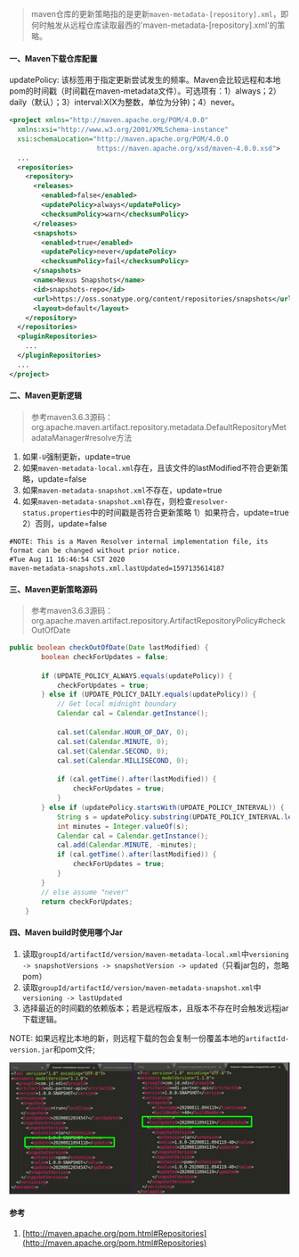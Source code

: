 > maven仓库的更新策略指的是更新`maven-metadata-[repository].xml`，即何时触发从远程仓库读取最西的'maven-metadata-[repository].xml'的策略。

#### 一、Maven下载仓库配置
updatePolicy: 该标签用于指定更新尝试发生的频率。Maven会比较远程和本地pom的时间戳（时间戳在maven-metadata文件）。可选项有：1）always；2）daily（默认）；3）interval:X(X为整数，单位为分钟)；4）never。

```xml
<project xmlns="http://maven.apache.org/POM/4.0.0"
  xmlns:xsi="http://www.w3.org/2001/XMLSchema-instance"
  xsi:schemaLocation="http://maven.apache.org/POM/4.0.0
                      https://maven.apache.org/xsd/maven-4.0.0.xsd">
  ...
  <repositories>
    <repository>
      <releases>
        <enabled>false</enabled>
        <updatePolicy>always</updatePolicy>
        <checksumPolicy>warn</checksumPolicy>
      </releases>
      <snapshots>
        <enabled>true</enabled>
        <updatePolicy>never</updatePolicy>
        <checksumPolicy>fail</checksumPolicy>
      </snapshots>
      <name>Nexus Snapshots</name>
      <id>snapshots-repo</id>
      <url>https://oss.sonatype.org/content/repositories/snapshots</url>
      <layout>default</layout>
    </repository>
  </repositories>
  <pluginRepositories>
    ...
  </pluginRepositories>
  ...
</project>
```
#### 二、Maven更新逻辑
> 参考maven3.6.3源码：org.apache.maven.artifact.repository.metadata.DefaultRepositoryMetadataManager#resolve方法
1. 如果`-U`强制更新，update=true
2. 如果`maven-metadata-local.xml`存在，且该文件的lastModified不符合更新策略，update=false
3. 如果`maven-metadata-snapshot.xml`不存在，update=true
4. 如果`maven-metadata-snapshot.xml`存在，则检查`resolver-status.properties`中的时间戳是否符合更新策略
1）如果符合，update=true
2）否则，update=false
```properties
#NOTE: This is a Maven Resolver internal implementation file, its format can be changed without prior notice.
#Tue Aug 11 16:46:54 CST 2020
maven-metadata-snapshots.xml.lastUpdated=1597135614187
```
#### 三、Maven更新策略源码
> 参考maven3.6.3源码：org.apache.maven.artifact.repository.ArtifactRepositoryPolicy#checkOutOfDate
```java
public boolean checkOutOfDate(Date lastModified) {
        boolean checkForUpdates = false;

        if (UPDATE_POLICY_ALWAYS.equals(updatePolicy)) {
            checkForUpdates = true;
        } else if (UPDATE_POLICY_DAILY.equals(updatePolicy)) {
            // Get local midnight boundary
            Calendar cal = Calendar.getInstance();

            cal.set(Calendar.HOUR_OF_DAY, 0);
            cal.set(Calendar.MINUTE, 0);
            cal.set(Calendar.SECOND, 0);
            cal.set(Calendar.MILLISECOND, 0);

            if (cal.getTime().after(lastModified)) {
                checkForUpdates = true;
            }
        } else if (updatePolicy.startsWith(UPDATE_POLICY_INTERVAL)) {
            String s = updatePolicy.substring(UPDATE_POLICY_INTERVAL.length() + 1);
            int minutes = Integer.valueOf(s);
            Calendar cal = Calendar.getInstance();
            cal.add(Calendar.MINUTE, -minutes);
            if (cal.getTime().after(lastModified)) {
                checkForUpdates = true;
            }
        }
        // else assume "never"
        return checkForUpdates;
    }
```
#### 四、Maven build时使用哪个Jar

1. 读取`groupId/artifactId/version/maven-metadata-local.xml`中`versioning -> snapshotVersions -> snapshotVersion -> updated`（只看jar包的，忽略pom）
2. 读取`groupId/artifactId/version/maven-metadata-snapshot.xml`中`versioning -> lastUpdated`
3. 选择最近的时间戳的依赖版本；若是远程版本，且版本不存在时会触发远程jar下载逻辑。

NOTE:
如果远程比本地的新，则远程下载的包会复制一份覆盖本地的`artifactId-version.jar`和pom文件;

![左maven-metadata-local.xml, 右maven-matadata-snapshot.xml](../../../src/main/resources/picture/1240-20210115031358728.png)
#### 参考
1. [http://maven.apache.org/pom.html#Repositories](http://maven.apache.org/pom.html#Repositories)